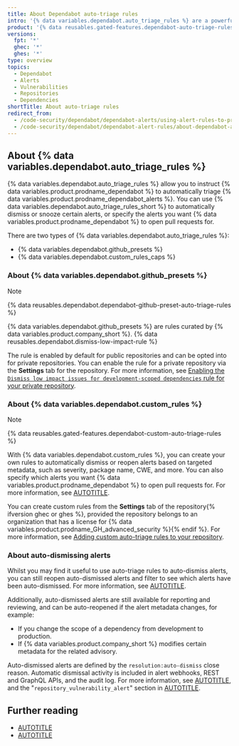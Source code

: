```yaml
---
title: About Dependabot auto-triage rules
intro: '{% data variables.dependabot.auto_triage_rules %} are a powerful tool to help you better manage your security alerts at scale. {% data variables.dependabot.github_presets %} are rules curated by {% data variables.product.company_short %} that you can use to filter out a substantial amount of false positives. {% data variables.dependabot.custom_rules_caps %} provide control over which alerts are ignored, snoozed, or trigger a {% data variables.product.prodname_dependabot %} security update to resolve the alert.'
product: '{% data reusables.gated-features.dependabot-auto-triage-rules %}'
versions:
  fpt: '*'
  ghec: '*'
  ghes: '*'
type: overview
topics:
  - Dependabot
  - Alerts
  - Vulnerabilities
  - Repositories
  - Dependencies
shortTitle: About auto-triage rules
redirect_from:
  - /code-security/dependabot/dependabot-alerts/using-alert-rules-to-prioritize-dependabot-alerts
  - /code-security/dependabot/dependabot-alert-rules/about-dependabot-alert-rules
---
```


## About {% data variables.dependabot.auto_triage_rules %}

{% data variables.dependabot.auto_triage_rules %} allow you to instruct {% data variables.product.prodname_dependabot %} to automatically triage {% data variables.product.prodname_dependabot_alerts %}. You can use {% data variables.dependabot.auto_triage_rules_short %} to automatically dismiss or snooze certain alerts, or specify the alerts you want {% data variables.product.prodname_dependabot %} to open pull requests for.

There are two types of {% data variables.dependabot.auto_triage_rules %}:

* {% data variables.dependabot.github_presets %}
* {% data variables.dependabot.custom_rules_caps %}

### About {% data variables.dependabot.github_presets %}

> [!NOTE]
> {% data reusables.dependabot.dependabot-github-preset-auto-triage-rules %}

{% data variables.dependabot.github_presets %} are rules curated by {% data variables.product.company_short %}. {% data reusables.dependabot.dismiss-low-impact-rule %}

The rule is enabled by default for public repositories and can be opted into for private repositories. You can enable the rule for a private repository via the **Settings** tab for the repository. For more information, see [Enabling the `Dismiss low impact issues for development-scoped dependencies` rule for your private repository](/code-security/dependabot/dependabot-auto-triage-rules/using-github-preset-rules-to-prioritize-dependabot-alerts#enabling-the-dismiss-low-impact-issues-for-development-scoped-dependencies-rule-for-your-private-repository).

### About {% data variables.dependabot.custom_rules %}

> [!NOTE]
> {% data reusables.gated-features.dependabot-custom-auto-triage-rules %}

With {% data variables.dependabot.custom_rules %}, you can create your own rules to automatically dismiss or reopen alerts based on targeted metadata, such as severity, package name, CWE, and more. You can also specify which alerts you want {% data variables.product.prodname_dependabot %} to open pull requests for. For more information, see [AUTOTITLE](/code-security/dependabot/dependabot-auto-triage-rules/customizing-auto-triage-rules-to-prioritize-dependabot-alerts).

You can create custom rules from the **Settings** tab of the repository{% ifversion ghec or ghes %}, provided the repository belongs to an organization that has a license for {% data variables.product.prodname_GH_advanced_security %}{% endif %}. For more information, see [Adding custom auto-triage rules to your repository](/code-security/dependabot/dependabot-auto-triage-rules/customizing-auto-triage-rules-to-prioritize-dependabot-alerts#adding-custom-auto-triage-rules-to-your-repository).

### About auto-dismissing alerts

Whilst you may find it useful to use auto-triage rules to auto-dismiss alerts, you can still reopen auto-dismissed alerts and filter to see which alerts have been auto-dismissed. For more information, see [AUTOTITLE](/code-security/dependabot/dependabot-auto-triage-rules/managing-automatically-dismissed-alerts).

Additionally, auto-dismissed alerts are still available for reporting and reviewing, and can be auto-reopened if the alert metadata changes, for example:
* If you change the scope of a dependency from development to production.
* If {% data variables.product.company_short %} modifies certain metadata for the related advisory.

Auto-dismissed alerts are defined by the `resolution:auto-dismiss` close reason. Automatic dismissal activity is included in alert webhooks, REST and GraphQL APIs, and the audit log. For more information, see [AUTOTITLE](/rest/dependabot/alerts), and the "`repository_vulnerability_alert`" section in [AUTOTITLE](/organizations/keeping-your-organization-secure/managing-security-settings-for-your-organization/reviewing-the-audit-log-for-your-organization#repository_vulnerability_alert-category-actions).

## Further reading

* [AUTOTITLE](/code-security/dependabot/dependabot-auto-triage-rules/using-github-preset-rules-to-prioritize-dependabot-alerts)
* [AUTOTITLE](/code-security/dependabot/dependabot-auto-triage-rules/customizing-auto-triage-rules-to-prioritize-dependabot-alerts)
